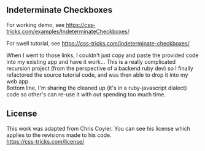 ## Indeterminate Checkboxes

For working demo, see https://css-tricks.com/examples/IndeterminateCheckboxes/

For swell tutorial, see https://css-tricks.com/indeterminate-checkboxes/

When I went to those links, I couldn't just copy and paste the provided code into my existing app and have it work...
This is a really complicated recursion project (from the perspective of a backend ruby dev)
so I finally refactored the source tutorial code, and was then able to drop it into my web app.  
Bottom line, I'm sharing the cleaned up (it's in a ruby-javascript dialect) code so other's can re-use it with out spending too much time.  

## License

This work was adapted from Chris Coyier.  You can see his license which applies to the revisions made to his code.  
https://css-tricks.com/license/
